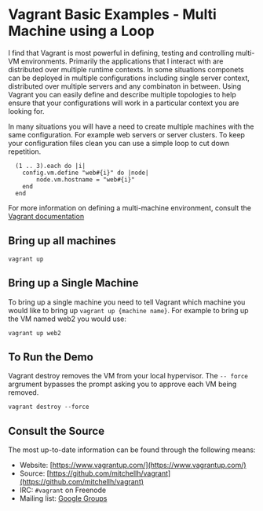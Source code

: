 # Vagrant Basic Examples - Multi Machine using a Loop

I find that Vagrant is most powerful in defining, testing and controlling multi-VM environments. Primarily the applications that I interact with are distributed over multiple runtime contexts. In some situations componets can be deployed in multiple configurations including single server context, distributed over multiple servers and any combinaton in between. Using Vagrant you can easily define and describe multiple topologies to help ensure that your configurations will work in a particular context you are looking for.

In many situations you will have a need to create multiple machines with the same configuration. For example web servers or server clusters. To keep your configuration files clean you can use a simple loop to cut down repetition.

```
  (1 .. 3).each do |i|
    config.vm.define "web#{i}" do |node|
        node.vm.hostname = "web#{i}"
    end
  end
```

For more information on defining a multi-machine environment, consult the [Vagrant documentation](https://www.vagrantup.com/docs/multi-machine/)

## Bring up all machines
```
vagrant up
```

## Bring up a Single Machine
To bring up a single machine you need to tell Vagrant which machine you would like to bring up `vagrant up {machine name}`. For example to bring up the VM named web2 you would use:

```
vagrant up web2
```


## To Run the Demo
Vagrant destroy removes the VM from your local hypervisor. The `-- force` argrument bypasses the prompt asking you to approve each VM being removed.

```
vagrant destroy --force
```

## Consult the Source
The most up-to-date information can be found through the following means:

* Website: [https://www.vagrantup.com/](https://www.vagrantup.com/)
* Source: [https://github.com/mitchellh/vagrant](https://github.com/mitchellh/vagrant)
* IRC: `#vagrant` on Freenode
* Mailing list: [Google Groups](https://groups.google.com/group/vagrant-up)
